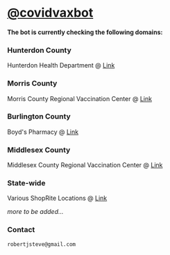 
# [@covidvaxbot](https://twitter.com/covidvaxbot)



**The bot is currently checking the following domains:**

### Hunterdon County
Hunterdon Health Department
        @ [Link](https://www.signupgenius.com/go/10c0d44a4af23a3f5c25-covid)

### Morris County
Morris County Regional Vaccination Center
        @ [Link](https://www.atlantichealth.org/conditions-treatments/coronavirus-covid-19/covid-vaccine/schedule-vaccine-appointment.html)
        
### Burlington County
Boyd's Pharmacy
        @ [Link](https://boydsrxs.com/)

### Middlesex County
Middlesex County Regional Vaccination Center
        @ [Link](https://app.acuityscheduling.com/schedule.php?owner=19830283)

### State-wide
Various ShopRite Locations
        @ [Link](https://vaccines.shoprite.com/)
   
   
_more to be added..._


### Contact
```markdown
robertjsteve@gmail.com
```
